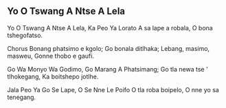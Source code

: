 ## Yo O Tswang A Ntse A Lela

Yo O Tswang A Ntse A Lela, Ka Peo Ya Lorato
A sa lape a robala, O bona tshegofatso.

Chorus
Bonang phatsimo e kgolo; Go bonala ditlhaka;
Lebang, masimo, masweu, Gonne thobo e gaufi.

Go Wa Monyo Wa Godimo, Go Marang A Phatsimang;
Go tla newa tse ' tlhokegang, Ka boitshepo jotlhe.

Jala Peo Ya Go Se Lape, O Se Nne Le Poifo
O tla roba boipelo, O nne yo sa tenegang.

